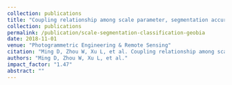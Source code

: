 ```yaml
---
collection: publications
title: "Coupling relationship among scale parameter, segmentation accuracy, and classification accuracy in GeOBIA"
collection: publications
permalink: /publication/scale-segmentation-classification-geobia
date: 2018-11-01
venue: "Photogrammetric Engineering & Remote Sensing"
citation: "Ming D, Zhou W, Xu L, et al. Coupling relationship among scale parameter, segmentation accuracy, and classification accuracy in GeOBIA. Photogrammetric Engineering & Remote Sensing, 2018, 84(11): 681-693."
authors: "Ming D, Zhou W, Xu L, et al."
impact_factor: "1.47"
abstract: ""
---
```


